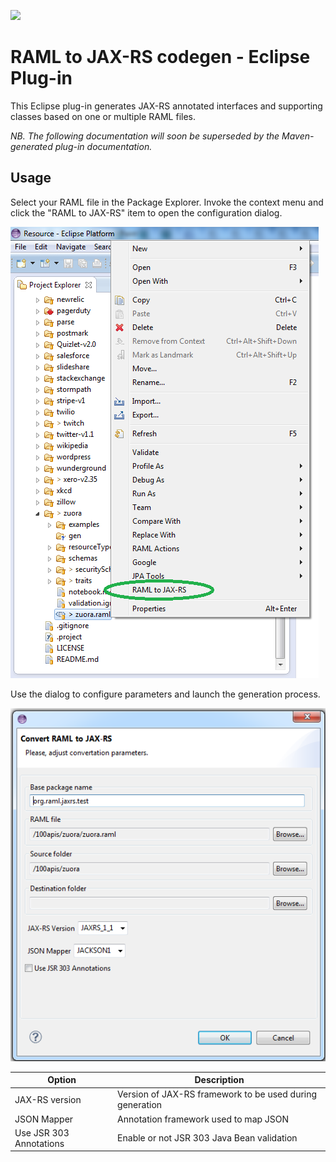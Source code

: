 ![](http://raml.org/images/logo.png)

# RAML to JAX-RS codegen - Eclipse Plug-in

This Eclipse plug-in generates JAX-RS annotated interfaces and supporting classes based on one or multiple RAML files.

_NB. The following documentation will soon be superseded by the Maven-generated plug-in documentation._

## Usage

Select your RAML file in the Package Explorer. Invoke the context menu and click the "RAML to JAX-RS" item to open the configuration dialog.

![](/eclipse-plugin/doc/popup.png)

Use the dialog to configure parameters and launch the generation process.

![](/eclipse-plugin/doc/dialog.png)

| Option      | Description   |
| -------------- |-------------| 
| JAX-RS version | Version of JAX-RS framework to be used during generation |
| JSON Mapper    | Annotation framework used to map JSON      |
| Use JSR 303 Annotations   | Enable or not JSR 303 Java Bean validation    |
